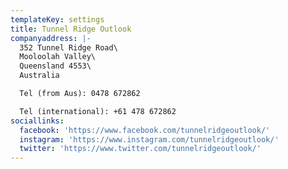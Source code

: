 ```yaml
---
templateKey: settings
title: Tunnel Ridge Outlook
companyaddress: |-
  ​352 Tunnel Ridge Road\
  Mooloolah Valley\
  Queensland 4553\
  Australia

  Tel (from Aus): 0478 672862

  Tel (international): +61 478 672862
sociallinks:
  facebook: 'https://www.facebook.com/tunnelridgeoutlook/'
  instagram: 'https://www.instagram.com/tunnelridgeoutlook/'
  twitter: 'https://www.twitter.com/tunnelridgeoutlook/'
---
```


